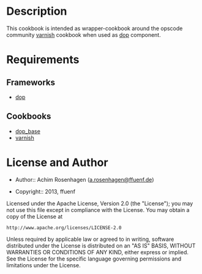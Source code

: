 Description
===========

This cookbook is intended as wrapper-cookbook around the opscode community [varnish](https://github.com/opscode-cookbooks/varnish) cookbook when used as [dop](http://ffuenf.github.io/dop) component.

Requirements
============

Frameworks
---------
* [dop](http://ffuenf.github.io/dop)

Cookbooks
---------
* [dop_base](https://github.com/ffuenf/dop_base)
* [varnish](https://github.com/opscode-cookbooks/varnish)

License and Author
==================

- Author:: Achim Rosenhagen (<a.rosenhagen@ffuenf.de>)

- Copyright:: 2013, ffuenf

Licensed under the Apache License, Version 2.0 (the "License");
you may not use this file except in compliance with the License.
You may obtain a copy of the License at

    http://www.apache.org/licenses/LICENSE-2.0

Unless required by applicable law or agreed to in writing, software
distributed under the License is distributed on an "AS IS" BASIS,
WITHOUT WARRANTIES OR CONDITIONS OF ANY KIND, either express or implied.
See the License for the specific language governing permissions and
limitations under the License.
